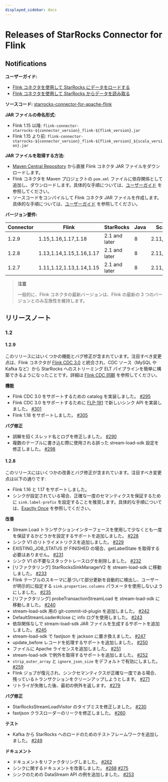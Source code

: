 ```yaml
---
displayed_sidebar: docs
---
```


# Releases of StarRocks Connector for Flink

## Notifications

**ユーザーガイド:**

- [Flink コネクタを使用して StarRocks にデータをロードする](../loading/Flink-connector-starrocks.md)
- [Flink コネクタを使用して StarRocks からデータを読み取る](../unloading/Flink_connector.md)

**ソースコード:** [starrocks-connector-for-apache-flink](https://github.com/StarRocks/starrocks-connector-for-apache-flink)

**JAR ファイルの命名形式:**

- Flink 1.15 以降: `flink-connector-starrocks-${connector_version}_flink-${flink_version}.jar`
- Flink 1.15 より前: `flink-connector-starrocks-${connector_version}_flink-${flink_version}_${scala_version}.jar`

**JAR ファイルを取得する方法:**

- [Maven Central Repository](https://repo1.maven.org/maven2/com/starrocks) から直接 Flink コネクタ JAR ファイルをダウンロードします。
- Flink コネクタを Maven プロジェクトの `pom.xml` ファイルに依存関係として追加し、ダウンロードします。具体的な手順については、[ユーザーガイド](../loading/Flink-connector-starrocks.md#obtain-flink-connector) を参照してください。
- ソースコードをコンパイルして Flink コネクタ JAR ファイルを作成します。具体的な手順については、[ユーザーガイド](../loading/Flink-connector-starrocks.md#obtain-flink-connector) を参照してください。

**バージョン要件:**

| Connector | Flink                    | StarRocks     | Java | Scala     |
| --------- | ------------------------ | ------------- | ---- | --------- |
| 1.2.9 | 1.15,1.16,1.17,1.18 | 2.1 and later| 8 | 2.11,2.12 |
| 1.2.8     | 1.13,1.14,1.15,1.16,1.17 | 2.1 and later | 8    | 2.11,2.12 |
| 1.2.7     | 1.11,1.12,1.13,1.14,1.15 | 2.1 and later | 8    | 2.11,2.12 |

> **注意**
>
> 一般的に、Flink コネクタの最新バージョンは、Flink の最新の 3 つのバージョンとのみ互換性を維持します。

## リリースノート

### 1.2

#### 1.2.9

このリリースにはいくつかの機能とバグ修正が含まれています。注目すべき変更点は、Flink コネクタが [Flink CDC 3.0](https://ververica.github.io/flink-cdc-connectors/master/content/overview/cdc-pipeline.html) と統合され、CDC ソース（MySQL や Kafka など）から StarRocks へのストリーミング ELT パイプラインを簡単に構築できるようになったことです。詳細は [Flink CDC 同期](../loading/Flink-connector-starrocks.md#synchronize-data-with-flink-cdc-30-with-schema-change-supported) を参照してください。

**機能**

- Flink CDC 3.0 をサポートするための catalog を実装しました。 [#295](https://github.com/StarRocks/starrocks-connector-for-apache-flink/pull/295)
- Flink CDC 3.0 をサポートするために [FLP-191](https://cwiki.apache.org/confluence/display/FLINK/FLIP-191%3A+Extend+unified+Sink+interface+to+support+small+file+compaction) で新しいシンク API を実装しました。 [#301](https://github.com/StarRocks/starrocks-connector-for-apache-flink/pull/301)
- Flink 1.18 をサポートしました。 [#305](https://github.com/StarRocks/starrocks-connector-for-apache-flink/pull/305)

**バグ修正**

- 誤解を招くスレッド名とログを修正しました。 [#290](https://github.com/StarRocks/starrocks-connector-for-apache-flink/pull/290)
- 複数のテーブルに書き込む際に使用される誤った stream-load-sdk 設定を修正しました。 [#298](https://github.com/StarRocks/starrocks-connector-for-apache-flink/pull/298)

#### 1.2.8

このリリースにはいくつかの改善とバグ修正が含まれています。注目すべき変更点は以下の通りです:

- Flink 1.16 と 1.17 をサポートしました。
- シンクが設定されている場合、正確な一度のセマンティクスを保証するために `sink.label-prefix` を設定することを推奨します。具体的な手順については、[Exactly Once](../loading/Flink-connector-starrocks.md#exactly-once) を参照してください。

**改善**

- Stream Load トランザクションインターフェースを使用して少なくとも一度を保証するかどうかを設定するサポートを追加しました。 [#228](https://github.com/StarRocks/starrocks-connector-for-apache-flink/pull/228)
- シンク V1 のリトライメトリクスを追加しました。 [#229](https://github.com/StarRocks/starrocks-connector-for-apache-flink/pull/229)
- EXISTING_JOB_STATUS が FINISHED の場合、getLabelState を取得する必要はありません。 [#231](https://github.com/StarRocks/starrocks-connector-for-apache-flink/pull/231)
- シンク V1 の不要なスタックトレースログを削除しました。 [#232](https://github.com/StarRocks/starrocks-connector-for-apache-flink/pull/232)
- [リファクタリング] StarRocksSinkManagerV2 を stream-load-sdk に移動しました。 [#233](https://github.com/StarRocks/starrocks-connector-for-apache-flink/pull/233)
- Flink テーブルのスキーマに基づいて部分更新を自動的に検出し、ユーザーが明示的に指定する `sink.properties.columns` パラメータを使用しないようにしました。 [#235](https://github.com/StarRocks/starrocks-connector-for-apache-flink/pull/235)
- [リファクタリング] probeTransactionStreamLoad を stream-load-sdk に移動しました。 [#240](https://github.com/StarRocks/starrocks-connector-for-apache-flink/pull/240)
- stream-load-sdk 用の git-commit-id-plugin を追加しました。 [#242](https://github.com/StarRocks/starrocks-connector-for-apache-flink/pull/242)
- DefaultStreamLoader#close に info ログを使用しました。 [#243](https://github.com/StarRocks/starrocks-connector-for-apache-flink/pull/243)
- 依存関係なしで stream-load-sdk JAR ファイルを生成するサポートを追加しました。 [#245](https://github.com/StarRocks/starrocks-connector-for-apache-flink/pull/245)
- stream-load-sdk で fastjson を jackson に置き換えました。 [#247](https://github.com/StarRocks/starrocks-connector-for-apache-flink/pull/247)
- update_before レコードを処理するサポートを追加しました。 [#250](https://github.com/StarRocks/starrocks-connector-for-apache-flink/pull/250)
- ファイルに Apache ライセンスを追加しました。 [#251](https://github.com/StarRocks/starrocks-connector-for-apache-flink/pull/251)
- stream-load-sdk で例外を取得するサポートを追加しました。 [#252](https://github.com/StarRocks/starrocks-connector-for-apache-flink/pull/252)
- `strip_outer_array` と `ignore_json_size` をデフォルトで有効にしました。 [#259](https://github.com/StarRocks/starrocks-connector-for-apache-flink/pull/259)
- Flink ジョブが復元され、シンクセマンティクスが正確な一度である場合、残っているトランザクションをクリーンアップしようとします。 [#271](https://github.com/StarRocks/starrocks-connector-for-apache-flink/pull/271)
- リトライが失敗した後、最初の例外を返します。 [#279](https://github.com/StarRocks/starrocks-connector-for-apache-flink/pull/279)

**バグ修正**

- StarRocksStreamLoadVisitor のタイプミスを修正しました。 [#230](https://github.com/StarRocks/starrocks-connector-for-apache-flink/pull/230)
- fastjson クラスローダーのリークを修正しました。 [#260](https://github.com/StarRocks/starrocks-connector-for-apache-flink/pull/260)

**テスト**

- Kafka から StarRocks へのロードのためのテストフレームワークを追加しました。 [#249](https://github.com/StarRocks/starrocks-connector-for-apache-flink/pull/249)

**ドキュメント**

- ドキュメントをリファクタリングしました。 [#262](https://github.com/StarRocks/starrocks-connector-for-apache-flink/pull/262)
- シンクに関するドキュメントを改善しました。 [#268](https://github.com/StarRocks/starrocks-connector-for-apache-flink/pull/268) [#275](https://github.com/StarRocks/starrocks-connector-for-apache-flink/pull/275)
- シンクのための DataStream API の例を追加しました。 [#253](https://github.com/StarRocks/starrocks-connector-for-apache-flink/pull/253)